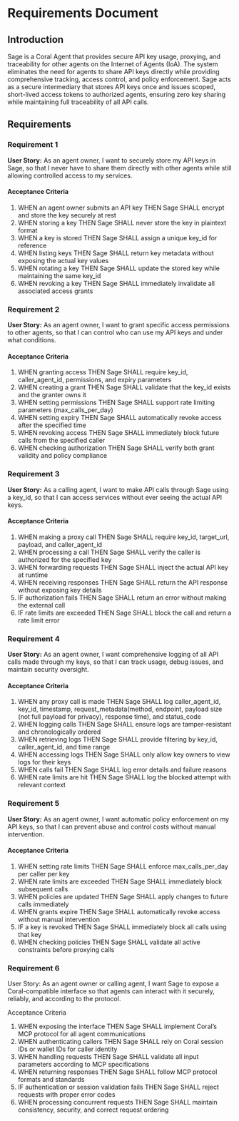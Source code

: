 # Requirements Document

## Introduction

Sage is a Coral Agent that provides secure API key usage, proxying, and traceability for other agents on the Internet of Agents (IoA). The system eliminates the need for agents to share API keys directly while providing comprehensive tracking, access control, and policy enforcement. Sage acts as a secure intermediary that stores API keys once and issues scoped, short-lived access tokens to authorized agents, ensuring zero key sharing while maintaining full traceability of all API calls.

## Requirements

### Requirement 1

**User Story:** As an agent owner, I want to securely store my API keys in Sage, so that I never have to share them directly with other agents while still allowing controlled access to my services.

#### Acceptance Criteria

1. WHEN an agent owner submits an API key THEN Sage SHALL encrypt and store the key securely at rest
2. WHEN storing a key THEN Sage SHALL never store the key in plaintext format
3. WHEN a key is stored THEN Sage SHALL assign a unique key_id for reference
4. WHEN listing keys THEN Sage SHALL return key metadata without exposing the actual key values
5. WHEN rotating a key THEN Sage SHALL update the stored key while maintaining the same key_id
6. WHEN revoking a key THEN Sage SHALL immediately invalidate all associated access grants

### Requirement 2

**User Story:** As an agent owner, I want to grant specific access permissions to other agents, so that I can control who can use my API keys and under what conditions.

#### Acceptance Criteria

1. WHEN granting access THEN Sage SHALL require key_id, caller_agent_id, permissions, and expiry parameters
2. WHEN creating a grant THEN Sage SHALL validate that the key_id exists and the granter owns it
3. WHEN setting permissions THEN Sage SHALL support rate limiting parameters (max_calls_per_day)
4. WHEN setting expiry THEN Sage SHALL automatically revoke access after the specified time
5. WHEN revoking access THEN Sage SHALL immediately block future calls from the specified caller
6. WHEN checking authorization THEN Sage SHALL verify both grant validity and policy compliance

### Requirement 3

**User Story:** As a calling agent, I want to make API calls through Sage using a key_id, so that I can access services without ever seeing the actual API keys.

#### Acceptance Criteria

1. WHEN making a proxy call THEN Sage SHALL require key_id, target_url, payload, and caller_agent_id
2. WHEN processing a call THEN Sage SHALL verify the caller is authorized for the specified key
3. WHEN forwarding requests THEN Sage SHALL inject the actual API key at runtime
4. WHEN receiving responses THEN Sage SHALL return the API response without exposing key details
5. IF authorization fails THEN Sage SHALL return an error without making the external call
6. IF rate limits are exceeded THEN Sage SHALL block the call and return a rate limit error

### Requirement 4

**User Story:** As an agent owner, I want comprehensive logging of all API calls made through my keys, so that I can track usage, debug issues, and maintain security oversight.

#### Acceptance Criteria

1. WHEN any proxy call is made THEN Sage SHALL log caller_agent_id, key_id, timestamp, request_metadata(method, endpoint, payload size (not full payload for privacy), response time), and status_code
2. WHEN logging calls THEN Sage SHALL ensure logs are tamper-resistant and chronologically ordered
3. WHEN retrieving logs THEN Sage SHALL provide filtering by key_id, caller_agent_id, and time range
4. WHEN accessing logs THEN Sage SHALL only allow key owners to view logs for their keys
5. WHEN calls fail THEN Sage SHALL log error details and failure reasons
6. WHEN rate limits are hit THEN Sage SHALL log the blocked attempt with relevant context

### Requirement 5

**User Story:** As an agent owner, I want automatic policy enforcement on my API keys, so that I can prevent abuse and control costs without manual intervention.

#### Acceptance Criteria

1. WHEN setting rate limits THEN Sage SHALL enforce max_calls_per_day per caller per key
2. WHEN rate limits are exceeded THEN Sage SHALL immediately block subsequent calls
3. WHEN policies are updated THEN Sage SHALL apply changes to future calls immediately
4. WHEN grants expire THEN Sage SHALL automatically revoke access without manual intervention
5. IF a key is revoked THEN Sage SHALL immediately block all calls using that key
6. WHEN checking policies THEN Sage SHALL validate all active constraints before proxying calls

### Requirement 6

User Story: As an agent owner or calling agent, I want Sage to expose a Coral-compatible interface so that agents can interact with it securely, reliably, and according to the protocol.

Acceptance Criteria

1. WHEN exposing the interface THEN Sage SHALL implement Coral’s MCP protocol for all agent communications
2. WHEN authenticating callers THEN Sage SHALL rely on Coral session IDs or wallet IDs for caller identity
3. WHEN handling requests THEN Sage SHALL validate all input parameters according to MCP specifications
4. WHEN returning responses THEN Sage SHALL follow MCP protocol formats and standards
5. IF authentication or session validation fails THEN Sage SHALL reject requests with proper error codes
6. WHEN processing concurrent requests THEN Sage SHALL maintain consistency, security, and correct request ordering